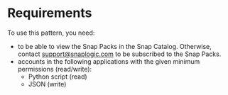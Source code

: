# Requirements

To use this pattern, you need:

* to be able to view the Snap Packs in the Snap Catalog. Otherwise, contact [support@snaplogic.com](mailto:support@snaplogic.com) to be subscribed to the Snap Packs.
* accounts in the following applications with the given minimum permissions (read/write):
  * Python script (read)
  * JSON (write)

